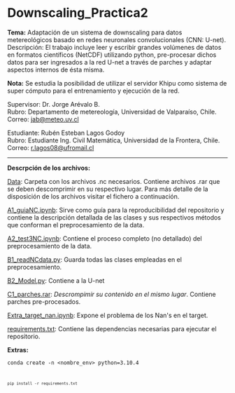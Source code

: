 # Downscaling_Practica2

**Tema:** Adaptación de un sistema de downscaling para datos metereológicos basado en redes neuronales convolucionales (CNN: U-net).
Descripción: El trabajo incluye leer y escribir grandes volúmenes de datos en formatos científicos (NetCDF) utilizando python, pre-procesar dichos datos para ser ingresados a la red U-net a través de parches y adaptar aspectos internos de ésta misma.

**Nota:** Se estudia la posibilidad de utilizar el servidor Khipu como sistema de super cómputo para el entrenamiento y ejecución de la red.

Supervisor: Dr. Jorge Arévalo B. <br>
Rubro: Departamento de metereología, Universidad de Valparaíso, Chile. <br>
Correo:  [jab@meteo.uv.cl](jab@meteo.uv.cl)

Estudiante: Rubén Esteban Lagos Godoy <br>
Rubro: Estudiante Ing. Civil Matemática, Universidad de la Frontera, Chile. <br>
Correo: [r.lagos08@ufromail.cl](r.lagos08@ufromail.cl)

_________________________________________________________________________________

**Descrpción de los archivos:**

[Data](Data): Carpeta con los archivos .nc necesarios. Contiene archivos .rar que se deben descomprimir en su respectivo lugar. Para más detalle de la disposición de los archivos visitar el fichero a continuación.

[A1_guiaNC.ipynb](A1_guiaNC.ipynb): Sirve como guía para la reproducibilidad del repositorio y contiene la descripción detallada de las clases y sus respectivos métodos que conforman el preprocesamiento de la data.

[A2_test3NC.ipynb](A2_test3NC.ipynb): Contiene el proceso completo (no detallado) del preprocesamiento de la data.

[B1_readNCdata.py](B1_readNCdata.py): Guarda todas las clases empleadas en el preprocesamiento.

[B2_Model.py](B2_Model.py): Contiene a la U-net

[C1_parches.rar](C1_parches.rar): *Descrompimir su contenido en el mismo lugar*. Contiene parches pre-procesados. 

[Extra_target_nan.ipynb](Extra_target_nan.ipynb): Expone el problema de los Nan's en el target.

[requirements.txt](requirements.txt): Contiene las dependencias necesarias para ejecutar el repositorio.

**Extras:**

<code>conda create -n <nombre_env> python=3.10.4<code>
  
<code>pip install -r requirements.txt<code>


